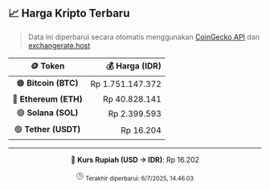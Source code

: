 

<!-- HARGA_KRIPTO -->
## 📈 Harga Kripto Terbaru

> Data ini diperbarui secara otomatis menggunakan [CoinGecko API](https://www.coingecko.com/) dan [exchangerate.host](https://exchangerate.host/)

<div align="center">

| 🪙 Token | 💰 Harga (IDR) |
|:------:|---------------:|
| 🟠 **Bitcoin (BTC)**   | Rp 1.751.147.372 |
| 🔵 **Ethereum (ETH)**  | Rp 40.828.141 |
| 🟣 **Solana (SOL)**    | Rp 2.399.593 |
| 🟢 **Tether (USDT)**   | Rp 16.204 |

---

💱 **Kurs Rupiah (USD → IDR)**: Rp 16.202

🕒 <sub>Terakhir diperbarui: 6/7/2025, 14.46.03</sub>

</div>
<!-- /HARGA_KRIPTO -->